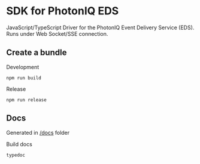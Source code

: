 # SDK for PhotonIQ EDS

JavaScript/TypeScript Driver for the PhotonIQ Event Delivery Service (EDS). Runs under Web Socket/SSE connection.


## Create a bundle

Development
```shell
npm run build
```

Release
```shell
npm run release
```

## Docs

Generated in [/docs](/docs) folder

Build docs
```bash
typedoc
```


